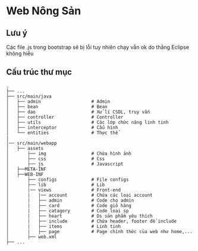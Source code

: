 Web Nông Sản
============================

## Lưu ý
Các file .js trong bootstrap sẽ bị lỗi tuy nhiên chạy vẫn ok do thằng Eclipse không hiểu

## Cấu trúc thư mục
    .
    ├── ...
    ├── src/main/java           
    │   ├── admin                   # Admin 
    │   ├── bean                    # Bean   
    │   ├── dao                     # Xử lí CSDL, truy vấn
    │   ├── controller              # Controller
    │   ├── utils                   # Các lớp chức năng linh tinh
    │   ├── interceptor             # Cấu hình
    │   └── entities                # Thực thể
    |
    │── src/main/webapp
    │   ├── assets
    │       ├── img                 # Chứa hình ảnh
    │       ├── css                 # Css
    │       ├── js                  # Javascript
    │   ├──META-INF
    │   ├──WEB-INF
    │       ├── configs             # File configs            
    │       ├── lib                 # Lib
    │       |── views               # Front-end
    │       |   |── account         # Chứa các loại account        
    │       |   ├── admin           # Code cho admin
    │       |   ├── card            # Code giỏ hàng
    │       |   ├── catagory        # Code loại sp
    │       |   ├── heart           # Ds sản phẩm yêu thích
    │       |   ├── include         # Chứa header, footer để include
    │       |   ├── items           # Linh tinh
    │       |   ├── page            # Page chính thức của web như home,...
    │       ├── web.xml 
    ├── ...

    
        
    
  
